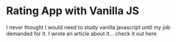 # Rating App with Vanilla JS

I never thought I would need to study vanilla javascript until my job demanded for it. I wrote an article about it... check it out here

